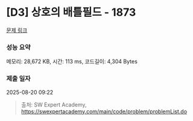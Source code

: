 # [D3] 상호의 배틀필드 - 1873 

[문제 링크](https://swexpertacademy.com/main/code/problem/problemDetail.do?contestProbId=AV5LyE7KD2ADFAXc) 

### 성능 요약

메모리: 28,672 KB, 시간: 113 ms, 코드길이: 4,304 Bytes

### 제출 일자

2025-08-20 09:22



> 출처: SW Expert Academy, https://swexpertacademy.com/main/code/problem/problemList.do